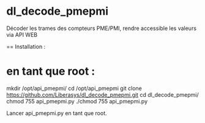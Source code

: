 # dl_decode_pmepmi
Décoder les trames des compteurs PME/PMI, rendre accessible les valeurs via API WEB


== Installation :
# en tant que root :
mkdir /opt/api_pmepmi/
cd /opt/api_pmepmi
git clone https://github.com/Liberasys/dl_decode_pmepmi.git
cd dl_decode_pmepmi/
chmod 755 api_pmepmi.py
./chmod 755 api_pmepmi.py

Lancer api_pmepmi.py en tant que root.
